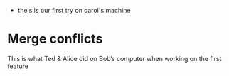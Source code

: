* theis is our first try on carol's machine
# Merge conflicts
This is what Ted & Alice did on Bob’s computer when working on the first feature
